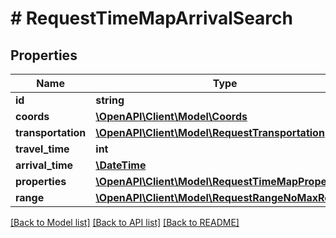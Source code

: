 # # RequestTimeMapArrivalSearch

## Properties

Name | Type | Description | Notes
------------ | ------------- | ------------- | -------------
**id** | **string** |  |
**coords** | [**\OpenAPI\Client\Model\Coords**](Coords.md) |  |
**transportation** | [**\OpenAPI\Client\Model\RequestTransportation**](RequestTransportation.md) |  |
**travel_time** | **int** |  |
**arrival_time** | [**\DateTime**](\DateTime.md) |  |
**properties** | [**\OpenAPI\Client\Model\RequestTimeMapProperty[]**](RequestTimeMapProperty.md) |  | [optional]
**range** | [**\OpenAPI\Client\Model\RequestRangeNoMaxResults**](RequestRangeNoMaxResults.md) |  | [optional]

[[Back to Model list]](../../README.md#models) [[Back to API list]](../../README.md#endpoints) [[Back to README]](../../README.md)
